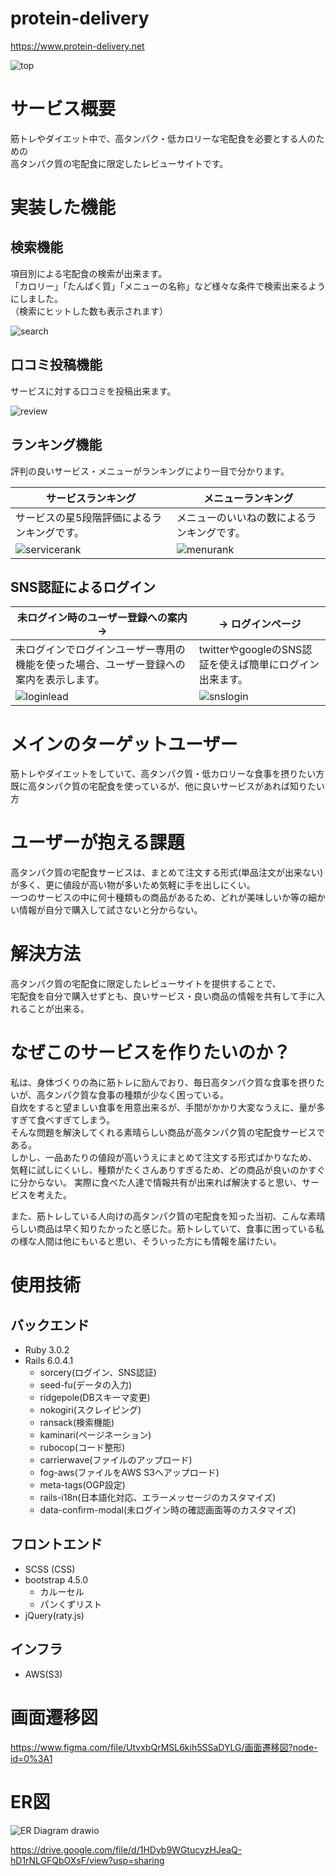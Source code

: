 # protein-delivery
https://www.protein-delivery.net

![top](https://user-images.githubusercontent.com/78645413/167354852-eb7aee3e-4fa6-4cb4-aa3d-af85a5b3bdb0.gif)

# サービス概要
筋トレやダイエット中で、高タンパク・低カロリーな宅配食を必要とする人のための  
高タンパク質の宅配食に限定したレビューサイトです。

# 実装した機能
## 検索機能
項目別による宅配食の検索が出来ます。  
「カロリー」「たんぱく質」「メニューの名称」など様々な条件で検索出来るようにしました。  
（検索にヒットした数も表示されます）

![search](https://user-images.githubusercontent.com/78645413/167361607-018ab473-131c-4cd9-87c0-f96831898f65.gif)


## 口コミ投稿機能
サービスに対する口コミを投稿出来ます。

![review](https://user-images.githubusercontent.com/78645413/167361744-e847778f-9f8b-424e-a2a2-058fc3114a5d.gif)

## ランキング機能
評判の良いサービス・メニューがランキングにより一目で分かります。

| サービスランキング | メニューランキング |
----|---- 
| サービスの星5段階評価によるランキングです。 | メニューのいいねの数によるランキングです。 |
| ![servicerank](https://user-images.githubusercontent.com/78645413/167372474-a6c5242e-eed8-4b1d-a355-0715f82f5ca7.png) | ![menurank](https://user-images.githubusercontent.com/78645413/167373625-b35191b4-a855-4a5c-b20a-5e3708b7afa1.png) |

## SNS認証によるログイン
| 未ログイン時のユーザー登録への案内　→ | → ログインページ |
----|---- 
| 未ログインでログインユーザー専用の機能を使った場合、ユーザー登録への案内を表示します。 | twitterやgoogleのSNS認証を使えば簡単にログイン出来ます。 |
| ![loginlead](https://user-images.githubusercontent.com/78645413/167379169-fe2fa6bc-54d1-4a24-8694-5b0362205c03.gif) | ![snslogin](https://user-images.githubusercontent.com/78645413/167383032-14a68723-492b-453e-abbe-0a4c2985aea7.png) |


# メインのターゲットユーザー
筋トレやダイエットをしていて、高タンパク質・低カロリーな食事を摂りたい方  
既に高タンパク質の宅配食を使っているが、他に良いサービスがあれば知りたい方


# ユーザーが抱える課題
高タンパク質の宅配食サービスは、まとめて注文する形式(単品注文が出来ない)が多く、更に値段が高い物が多いため気軽に手を出しにくい。  
一つのサービスの中に何十種類もの商品があるため、どれが美味しいか等の細かい情報が自分で購入して試さないと分からない。


# 解決方法
高タンパク質の宅配食に限定したレビューサイトを提供することで、  
宅配食を自分で購入せずとも、良いサービス・良い商品の情報を共有して手に入れることが出来る。


# なぜこのサービスを作りたいのか？
私は、身体づくりの為に筋トレに励んでおり、毎日高タンパク質な食事を摂りたいが、高タンパク質な食事の種類が少なく困っている。  
自炊をすると望ましい食事を用意出来るが、手間がかかり大変なうえに、量が多すぎて食べすぎてしまう。  
そんな問題を解決してくれる素晴らしい商品が高タンパク質の宅配食サービスである。  
しかし、一品あたりの値段が高いうえにまとめて注文する形式ばかりなため、気軽に試しにくいし、種類がたくさんありすぎるため、どの商品が良いのかすぐに分からない。
実際に食べた人達で情報共有が出来れば解決すると思い、サービスを考えた。

また、筋トレしている人向けの高タンパク質の宅配食を知った当初、こんな素晴らしい商品は早く知りたかったと感じた。筋トレしていて、食事に困っている私の様な人間は他にもいると思い、そういった方にも情報を届けたい。


# 使用技術
## バックエンド
- Ruby 3.0.2
- Rails 6.0.4.1
  - sorcery(ログイン、SNS認証)
  - seed-fu(データの入力)
  - ridgepole(DBスキーマ変更)
  - nokogiri(スクレイピング)
  - ransack(検索機能)
  - kaminari(ページネーション)
  - rubocop(コード整形)
  - carrierwave(ファイルのアップロード)
  - fog-aws(ファイルをAWS S3へアップロード)
  - meta-tags(OGP設定)
  - rails-i18n(日本語化対応、エラーメッセージのカスタマイズ)
  - data-confirm-modal(未ログイン時の確認画面等のカスタマイズ)

## フロントエンド
- SCSS (CSS)
- bootstrap 4.5.0
  - カルーセル
  - パンくずリスト
- jQuery(raty.js)

## インフラ
- AWS(S3)




# 画面遷移図
https://www.figma.com/file/UtvxbQrMSL6kih5SSaDYLG/画面遷移図?node-id=0%3A1


# ER図
![ER Diagram drawio](https://user-images.githubusercontent.com/78645413/168453403-ea200ab3-c4d9-443b-b2a2-57935c32003f.png)

https://drive.google.com/file/d/1HDyb9WGtucyzHJeaQ-hD1rNLGFQbOXsF/view?usp=sharing